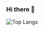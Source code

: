 ### Hi there 👋

![Top Langs](https://github-readme-stats.vercel.app/api/top-langs/?username=Marie1993&theme=cobalt&layout=compact&langs_count=6&hide=html)


<!--
**Marie1993/Marie1993** is a ✨ _special_ ✨ repository because its `README.md` (this file) appears on your GitHub profile.

Here are some ideas to get you started:

![stats](https://github-readme-stats.vercel.app/api?username=Marie1993&theme=cobalt&show_icons=true)
  
- 🔭 I’m currently working on ...
- 🌱 I’m currently learning ...
- 👯 I’m looking to collaborate on ...
- 🤔 I’m looking for help with ...
- 💬 Ask me about ...
- 📫 How to reach me: ...
- 😄 Pronouns: ...
- ⚡ Fun fact: ...
-->
